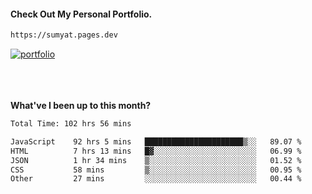 #### Check Out My Personal Portfolio.
````bash
https://sumyat.pages.dev
````

<a href='https://sumyat.pages.dev/'>
    <img src='https://github.com/sumyat-aung/sumyat-aung/assets/108873224/c9b4f2be-c585-4dd3-84e1-692c3854a6d8' alt='portfolio' align='center' />
</a>


<br />
<br />


<br />
<br />

**What've I been up to this month?**

<!--START_SECTION:waka-->

```txt
Total Time: 102 hrs 56 mins

JavaScript    92 hrs 5 mins   ██████████████████████▒░░   89.07 %
HTML          7 hrs 13 mins   █▓░░░░░░░░░░░░░░░░░░░░░░░   06.99 %
JSON          1 hr 34 mins    ▒░░░░░░░░░░░░░░░░░░░░░░░░   01.52 %
CSS           58 mins         ▒░░░░░░░░░░░░░░░░░░░░░░░░   00.95 %
Other         27 mins         ░░░░░░░░░░░░░░░░░░░░░░░░░   00.44 %
```

<!--END_SECTION:waka-->




